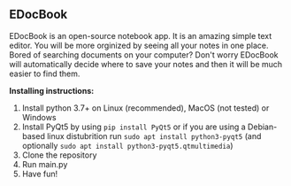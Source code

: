 ## EDocBook

EDocBook is an open-source notebook app. It is an amazing simple text editor. You will be more orginized by seeing all your notes in one place. Bored of searching documents on your computer? Don't worry EDocBook will automatically decide where to save your notes and then it will be much easier to find them.

**Installing instructions:**

 1. Install python 3.7+ on Linux (recommended), MacOS (not tested) or Windows
 2. Install PyQt5 by using `pip install PyQt5` or if you are using a Debian-based linux distubrition run `sudo apt install python3-pyqt5` (and optionally `sudo apt install python3-pyqt5.qtmultimedia`)
 3. Clone the repository
 4. Run main.py
 5. Have fun!
